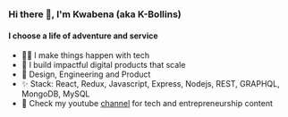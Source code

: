 ### Hi there 👋, I'm Kwabena (aka K-Bollins)

#### I choose a life of adventure and service

- 🤵🏽‍ I make things happen with tech
- 🌱 I build impactful digital products that scale
- 🎨 Design, Engineering and Product
- ✨ Stack: React, Redux, Javascript, Express, Nodejs, REST, GRAPHQL, MongoDB, MySQL
- 🔭 Check my youtube [channel](https://www.youtube.com/c/TheKBollinsShow) for tech and entrepreneurship content


<!--
**kwabena53/kwabena53** is a ✨ _special_ ✨ repository because its `README.md` (this file) appears on your GitHub profile.

Here are some ideas to get you started:

- 🔭 I’m currently working on ...
- 🌱 I’m currently learning ...
- 👯 I’m looking to collaborate on ...
- 🤔 I’m looking for help with ...
- 💬 Ask me about ...
- 📫 How to reach me: ...
- 😄 Pronouns: ...
- ⚡ Fun fact: ...
-->

